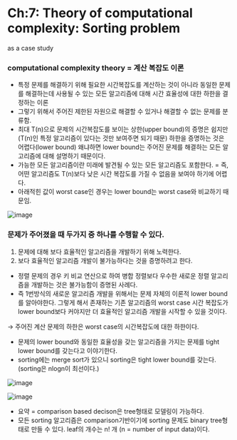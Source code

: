# Ch:7: Theory of computational complexity: Sorting problem
as a case study

### computational complexity theory = 계산 복잡도 이론

- 특정 문제를 해결하기 위해 필요한 시간복잡도를 계산하는 것이 아니라 동일한 문제를 해결하는데 사용될 수 있는 모든 알고리즘에 대해 시간 효율성에 대한 하한을 결정하는 이론
- 그렇기 위해서 주어진 제한된 자원으로 해결할 수 있거나 해결할 수 없는 문제를 분류함.
- 최대 T(n)으로 문제의 시간복잡도를 보이는 상한(upper bound)의 증명은 쉽지만(T(n)인 특정 알고리즘이 있다는 것만 보여주면 되기 때문) 하한을 증명하는 것은 어렵다(lower bound) 왜냐하면 lower bound는 주어진 문제를 해결하는 모든 알고리즘에 대해 설명하기 때문이다.
- 가능한 모든 알고리즘이란 미래에 발견될 수 있는 모든 알고리즘도 포함한다. = 즉, 어떤 알고리즘도 T(n)보다 낮은 시간 복잡도를 가질 수 없음을 보여야 하기에 어렵다.
- 아래적힌 값이 worst case인 경우는 lower bound는 worst case와 비교하기 때문임.

![image](https://user-images.githubusercontent.com/43203949/215635967-7a74e4a4-859b-4e7b-a02a-5c7e9db62b87.png)

### 문제가 주어졌을 때 두가지 중 하나를 수행할 수 있다.

1. 문제에 대해 보다 효율적인 알고리즘을 개발하기 위해 노력한다.
2. 보다 효율적인 알고리즘 개발이 불가능하다는 것을 증명하려고 한다.
- 정렬 문제의 경우 키 비교 연산으로 하여 병합 정렬보다 우수한 새로운 정렬 알고리즘을 개발하는 것은 불가능함이 증명된 사례다.
- 즉 1번방식의 새로운 알고리즘 개발을 위해서는 문제 자체의 이론적 lower bound를 알아야한다. 그렇게 해서 존재하는 기존 알고리즘의 worst case 시간 복잡도가 lower bound보다 커야지만 더 효율적인 알고리즘 개발을 시작할 수 있을 것이다.

→ 주어진 계산 문제의 하한은 worst case의 시간복잡도에 대한 하한이다.

- 문제의 lower bound와 동일한 효율성을 갖는 알고리즘을 가지는 문제를  tight lower bound를 갖는다고 이야기한다.
- sorting에는 merge sort가 있으니 sorting은 tight lower bound를 갖는다.(sorting은 nlogn이 최선이다.)
 
 ![image](https://user-images.githubusercontent.com/43203949/215636459-bff61ea2-52e8-4f90-b955-e0b0d9b7c51d.png)

![image](https://user-images.githubusercontent.com/43203949/215636479-fb10eb46-20fd-4970-9877-6b1c3dd72089.png)

- 요약 = comparison based decison은 tree형태로 모델링이 가능하다.
- 모든 sorting 알고리즘은 comparison기반이기에 sorting 문제도 binary tree형태로 만들 수 있다.  leaf의 개수는 n! 개 (n = number of input data)이다.
